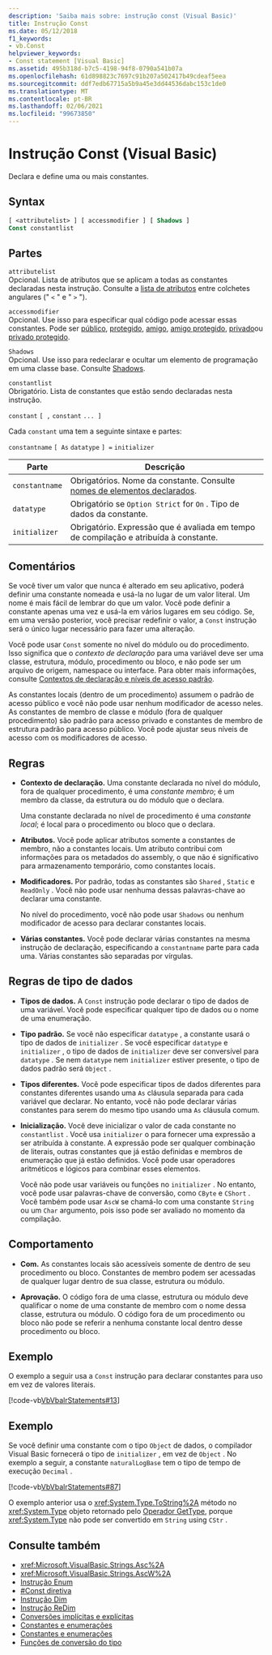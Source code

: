 ```yaml
---
description: 'Saiba mais sobre: instrução const (Visual Basic)'
title: Instrução Const
ms.date: 05/12/2018
f1_keywords:
- vb.Const
helpviewer_keywords:
- Const statement [Visual Basic]
ms.assetid: 495b318d-b7c5-4198-94f8-0790a541b07a
ms.openlocfilehash: 61d898823c7697c91b207a502417b49cdeaf5eea
ms.sourcegitcommit: ddf7edb67715a5b9a45e3dd44536dabc153c1de0
ms.translationtype: MT
ms.contentlocale: pt-BR
ms.lasthandoff: 02/06/2021
ms.locfileid: "99673850"
---
```

# <a name="const-statement-visual-basic"></a>Instrução Const (Visual Basic)

Declara e define uma ou mais constantes.

## <a name="syntax"></a>Syntax

```vb
[ <attributelist> ] [ accessmodifier ] [ Shadows ]
Const constantlist
```

## <a name="parts"></a>Partes

`attributelist`  
Opcional. Lista de atributos que se aplicam a todas as constantes declaradas nesta instrução. Consulte a [lista de atributos](attribute-list.md) entre colchetes angulares (" `<` " e " `>` ").

`accessmodifier`  
Opcional. Use isso para especificar qual código pode acessar essas constantes. Pode ser [público](../modifiers/public.md), [protegido](../modifiers/protected.md), [amigo](../modifiers/friend.md), [amigo protegido](../modifiers/protected-friend.md), [privado](../modifiers/private.md)ou [privado protegido](../modifiers/private-protected.md).

`Shadows`  
Opcional. Use isso para redeclarar e ocultar um elemento de programação em uma classe base. Consulte [Shadows](../modifiers/shadows.md).

`constantlist`  
Obrigatório. Lista de constantes que estão sendo declaradas nesta instrução.

`constant` `[ ,` `constant` `... ]`

Cada `constant` uma tem a seguinte sintaxe e partes:

`constantname` `[ As` `datatype` `] =` `initializer`

|Parte|Descrição|
|----------|-----------------|
|`constantname`|Obrigatórios. Nome da constante. Consulte [nomes de elementos declarados](../../programming-guide/language-features/declared-elements/declared-element-names.md).|
|`datatype`|Obrigatório se `Option Strict` for `On` . Tipo de dados da constante.|
|`initializer`|Obrigatório. Expressão que é avaliada em tempo de compilação e atribuída à constante.|

## <a name="remarks"></a>Comentários

Se você tiver um valor que nunca é alterado em seu aplicativo, poderá definir uma constante nomeada e usá-la no lugar de um valor literal. Um nome é mais fácil de lembrar do que um valor. Você pode definir a constante apenas uma vez e usá-la em vários lugares em seu código. Se, em uma versão posterior, você precisar redefinir o valor, a `Const` instrução será o único lugar necessário para fazer uma alteração.

Você pode usar `Const` somente no nível do módulo ou do procedimento. Isso significa que o *contexto de declaração* para uma variável deve ser uma classe, estrutura, módulo, procedimento ou bloco, e não pode ser um arquivo de origem, namespace ou interface. Para obter mais informações, consulte [Contextos de declaração e níveis de acesso padrão](declaration-contexts-and-default-access-levels.md).

As constantes locais (dentro de um procedimento) assumem o padrão de acesso público e você não pode usar nenhum modificador de acesso neles. As constantes de membro de classe e módulo (fora de qualquer procedimento) são padrão para acesso privado e constantes de membro de estrutura padrão para acesso público. Você pode ajustar seus níveis de acesso com os modificadores de acesso.

## <a name="rules"></a>Regras

- **Contexto de declaração.** Uma constante declarada no nível do módulo, fora de qualquer procedimento, é uma *constante membro*; é um membro da classe, da estrutura ou do módulo que o declara.

  Uma constante declarada no nível de procedimento é uma *constante local*; é local para o procedimento ou bloco que o declara.

- **Atributos.** Você pode aplicar atributos somente a constantes de membro, não a constantes locais. Um atributo contribui com informações para os metadados do assembly, o que não é significativo para armazenamento temporário, como constantes locais.

- **Modificadores.** Por padrão, todas as constantes são `Shared` , `Static` e `ReadOnly` . Você não pode usar nenhuma dessas palavras-chave ao declarar uma constante.

  No nível do procedimento, você não pode usar `Shadows` ou nenhum modificador de acesso para declarar constantes locais.

- **Várias constantes.** Você pode declarar várias constantes na mesma instrução de declaração, especificando a `constantname` parte para cada uma. Várias constantes são separadas por vírgulas.

## <a name="data-type-rules"></a>Regras de tipo de dados

- **Tipos de dados.** A `Const` instrução pode declarar o tipo de dados de uma variável. Você pode especificar qualquer tipo de dados ou o nome de uma enumeração.

- **Tipo padrão.** Se você não especificar `datatype` , a constante usará o tipo de dados de `initializer` . Se você especificar `datatype` e `initializer` , o tipo de dados de `initializer` deve ser conversível para `datatype` . Se nem `datatype` nem `initializer` estiver presente, o tipo de dados padrão será `Object` .

- **Tipos diferentes.** Você pode especificar tipos de dados diferentes para constantes diferentes usando uma `As` cláusula separada para cada variável que declarar. No entanto, você não pode declarar várias constantes para serem do mesmo tipo usando uma `As` cláusula comum.

- **Inicialização.** Você deve inicializar o valor de cada constante no `constantlist` . Você usa `initializer` o para fornecer uma expressão a ser atribuída à constante. A expressão pode ser qualquer combinação de literais, outras constantes que já estão definidas e membros de enumeração que já estão definidos. Você pode usar operadores aritméticos e lógicos para combinar esses elementos.

  Você não pode usar variáveis ou funções no `initializer` . No entanto, você pode usar palavras-chave de conversão, como `CByte` e `CShort` . Você também pode usar `AscW` se chamá-lo com uma constante `String` ou um `Char` argumento, pois isso pode ser avaliado no momento da compilação.

## <a name="behavior"></a>Comportamento

- **Com.** As constantes locais são acessíveis somente de dentro de seu procedimento ou bloco. Constantes de membro podem ser acessadas de qualquer lugar dentro de sua classe, estrutura ou módulo.

- **Aprovação.** O código fora de uma classe, estrutura ou módulo deve qualificar o nome de uma constante de membro com o nome dessa classe, estrutura ou módulo. O código fora de um procedimento ou bloco não pode se referir a nenhuma constante local dentro desse procedimento ou bloco.

## <a name="example"></a>Exemplo

O exemplo a seguir usa a `Const` instrução para declarar constantes para uso em vez de valores literais.

[!code-vb[VbVbalrStatements#13](~/samples/snippets/visualbasic/VS_Snippets_VBCSharp/VbVbalrStatements/VB/Class1.vb#13)]

## <a name="example"></a>Exemplo

Se você definir uma constante com o tipo `Object` de dados, o compilador Visual Basic fornecerá o tipo de `initializer` , em vez de `Object` . No exemplo a seguir, a constante `naturalLogBase` tem o tipo de tempo de execução `Decimal` .

[!code-vb[VbVbalrStatements#87](~/samples/snippets/visualbasic/VS_Snippets_VBCSharp/VbVbalrStatements/VB/Class1.vb#87)]

O exemplo anterior usa o <xref:System.Type.ToString%2A> método no <xref:System.Type> objeto retornado pelo [Operador GetType](../operators/gettype-operator.md), porque <xref:System.Type> não pode ser convertido em `String` using `CStr` .

## <a name="see-also"></a>Consulte também

- <xref:Microsoft.VisualBasic.Strings.Asc%2A>
- <xref:Microsoft.VisualBasic.Strings.AscW%2A>
- [Instrução Enum](enum-statement.md)
- [#Const diretiva](../directives/const-directive.md)
- [Instrução Dim](dim-statement.md)
- [Instrução ReDim](redim-statement.md)
- [Conversões implícitas e explícitas](../../programming-guide/language-features/data-types/implicit-and-explicit-conversions.md)
- [Constantes e enumerações](../../programming-guide/language-features/constants-enums/index.md)
- [Constantes e enumerações](../constants-and-enumerations.md)
- [Funções de conversão do tipo](../functions/type-conversion-functions.md)
